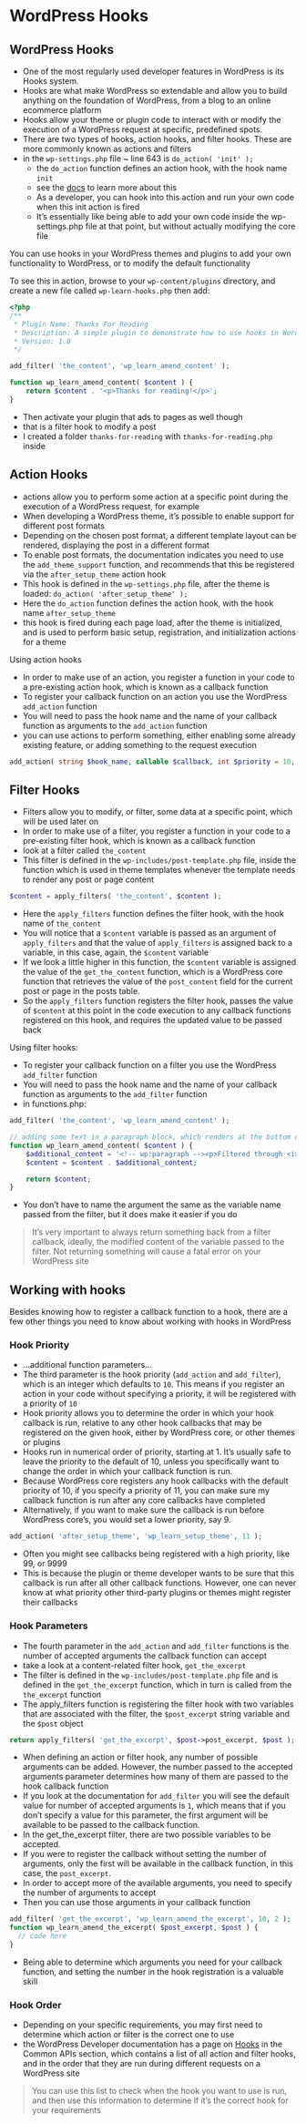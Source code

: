 # WordPress Hooks

## WordPress Hooks

- One of the most regularly used developer features in WordPress is its Hooks system.
- Hooks are what make WordPress so extendable and allow you to build anything on the foundation of WordPress, from a blog to an online ecommerce platform
- Hooks allow your theme or plugin code to interact with or modify the execution of a WordPress request at specific, predefined spots.
- There are two types of hooks, action hooks, and filter hooks. These are more commonly known as actions and filters
- in the `wp-settings.php` file ~ line 643 is `do_action( 'init' );`
  - the `do_action` function defines an action hook, with the hook name `init`
  - see the [docs](https://developer.wordpress.org/reference/hooks/init/) to learn more about this
  - As a developer, you can hook into this action and run your own code when this init action is fired
  - It’s essentially like being able to add your own code inside the wp-settings.php file at that point, but without actually modifying the core file

You can use hooks in your WordPress themes and plugins to add your own functionality to WordPress, or to modify the default functionality

To see this in action, browse to your `wp-content/plugins` directory, and create a new file called `wp-learn-hooks.php` then add:

```php
<?php
/**
 * Plugin Name: Thanks For Reading
 * Description: A simple plugin to demonstrate how to use hooks in WordPress.
 * Version: 1.0
 */

add_filter( 'the_content', 'wp_learn_amend_content' );

function wp_learn_amend_content( $content ) {
    return $content . '<p>Thanks for reading!</p>';
}
```

- Then activate your plugin that ads to pages as well though
- that is a filter hook to modify a post
- I created a folder `thanks-for-reading` with `thanks-for-reading.php` inside

## Action Hooks

- actions allow you to perform some action at a specific point during the execution of a WordPress request, for example
- When developing a WordPress theme, it’s possible to enable support for different post formats
- Depending on the chosen post format, a different template layout can be rendered, displaying the post in a different format
- To enable post formats, the documentation indicates you need to use the `add_theme_support` function, and recommends that this be registered via the `after_setup_theme` action hook
- This hook is defined in the `wp-settings.php` file, after the theme is loaded: `do_action( 'after_setup_theme' );`
- Here the `do_action` function defines the action hook, with the hook name `after_setup_theme`
- this hook is fired during each page load, after the theme is initialized, and is used to perform basic setup, registration, and initialization actions for a theme

Using action hooks

- In order to make use of an action, you register a function in your code to a pre-existing action hook, which is known as a callback function
- To register your callback function on an action you use the WordPress `add_action` function
- You will need to pass the hook name and the name of your callback function as arguments to the `add_action` function
- you can use actions to perform something, either enabling some already existing feature, or adding something to the request execution

```php
add_action( string $hook_name, callable $callback, int $priority = 10, int $accepted_args = 1 )
```

## Filter Hooks

- Filters allow you to modify, or filter, some data at a specific point, which will be used later on
- In order to make use of a filter, you register a function in your code to a pre-existing filter hook, which is known as a callback function
- look at a filter called `the_content`
- This filter is defined in the `wp-includes/post-template.php` file, inside the function which is used in theme templates whenever the template needs to render any post or page content

```php
$content = apply_filters( 'the_content', $content );
```

- Here the `apply_filters` function defines the filter hook, with the hook name of `the_content`
- You will notice that a `$content` variable is passed as an argument of `apply_filters` and that the value of `apply_filters` is assigned back to a variable, in this case, again, the `$content` variable
- If we look a little higher in this function, the `$content` variable is assigned the value of the `get_the_content` function, which is a WordPress core function that retrieves the value of the `post_content` field for the current post or page in the posts table.
- So the `apply_filters` function registers the filter hook, passes the value of `$content` at this point in the code execution to any callback functions registered on this hook, and requires the updated value to be passed back

Using filter hooks:

- To register your callback function on a filter you use the WordPress `add_filter` function
- You will need to pass the hook name and the name of your callback function as arguments to the `add_filter` function
- in functions.php:

```php
add_filter( 'the_content', 'wp_learn_amend_content' );

// adding some text in a paragraph block, which renders at the bottom of each post on the front end
function wp_learn_amend_content( $content ) {
    $additional_content = '<!-- wp:paragraph --><p>Filtered through <i>the_content</i></p><!-- /wp:paragraph -->';
    $content = $content . $additional_content;

    return $content;
}
```

- You don’t have to name the argument the same as the variable name passed from the filter, but it does make it easier if you do

> It’s very important to always return something back from a filter callback, ideally, the modified content of the variable passed to the filter. Not returning something will cause a fatal error on your WordPress site

## Working with hooks

Besides knowing how to register a callback function to a hook, there are a few other things you need to know about working with hooks in WordPress

### Hook Priority

- ...additional function parameters...
- The third parameter is the hook priority (`add_action` and `add_filter`), which is an integer which defaults to `10`. This means if you register an action in your code without specifying a priority, it will be registered with a priority of `10`
- Hook priority allows you to determine the order in which your hook callback is run, relative to any other hook callbacks that may be registered on the given hook, either by WordPress core, or other themes or plugins
- Hooks run in numerical order of priority, starting at 1. It’s usually safe to leave the priority to the default of 10, unless you specifically want to change the order in which your callback function is run.
- Because WordPress core registers any hook callbacks with the default priority of 10, if you specify a priority of 11, you can make sure my callback function is run after any core callbacks have completed
- Alternatively, if you want to make sure the callback is run before WordPress core’s, you would set a lower priority, say 9.

```php
add_action( 'after_setup_theme', 'wp_learn_setup_theme', 11 );
```

- Often you might see callbacks being registered with a high priority, like 99, or 9999
- This is because the plugin or theme developer wants to be sure that this callback is run after all other callback functions. However, one can never know at what priority other third-party plugins or themes might register their callbacks

### Hook Parameters

- The fourth parameter in the `add_action` and `add_filter` functions is the number of accepted arguments the callback function can accept
- take a look at a content-related filter hook, `get_the_excerpt`
- The filter is defined in the `wp-includes/post-template.php` file and is defined in the `get_the_excerpt` function, which in turn is called from the `the_excerpt` function
- The apply_filters function is registering the filter hook with two variables that are associated with the filter, the `$post_excerpt` string variable and the `$post` object

```php
return apply_filters( 'get_the_excerpt', $post->post_excerpt, $post );
```

- When defining an action or filter hook, any number of possible arguments can be added. However, the number passed to the accepted arguments parameter determines how many of them are passed to the hook callback function
- If you look at the documentation for `add_filter` you will see the default value for number of accepted arguments is `1`, which means that if you don’t specify a value for this parameter, the first argument will be available to be passed to the callback function.
- In the get_the_excerpt filter, there are two possible variables to be accepted.
- If you were to register the callback without setting the number of arguments, only the first will be available in the callback function, in this case, the `post_excerpt`.
- In order to accept more of the available arguments, you need to specify the number of arguments to accept
- Then you can use those arguments in your callback function

```php
add_filter( 'get_the_excerpt', 'wp_learn_amend_the_excerpt', 10, 2 );
function wp_learn_amend_the_excerpt( $post_excerpt, $post ) {
  // code here
}
```

- Being able to determine which arguments you need for your callback function, and setting the number in the hook registration is a valuable skill

### Hook Order

- Depending on your specific requirements, you may first need to determine which action or filter is the correct one to use
- the WordPress Developer documentation has a page on [Hooks](https://developer.wordpress.org/apis/hooks/) in the Common APIs section, which contains a list of all action and filter hooks, and in the order that they are run during different requests on a WordPress site

> You can use this list to check when the hook you want to use is run, and then use this information to determine if it’s the correct hook for your requirements
